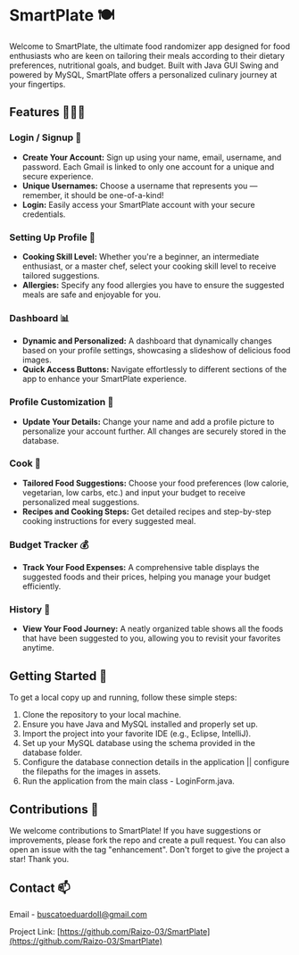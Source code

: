 # SmartPlate 🍽️
Welcome to SmartPlate, the ultimate food randomizer app designed for food enthusiasts who are keen on tailoring their meals according to their dietary preferences, nutritional goals, and budget. Built with Java GUI Swing and powered by MySQL, SmartPlate offers a personalized culinary journey at your fingertips.

## Features 🥑🍅🥦

### Login / Signup 🔑
- **Create Your Account:** Sign up using your name, email, username, and password. Each Gmail is linked to only one account for a unique and secure experience.
- **Unique Usernames:** Choose a username that represents you — remember, it should be one-of-a-kind!
- **Login:** Easily access your SmartPlate account with your secure credentials.

### Setting Up Profile 🌟
- **Cooking Skill Level:** Whether you're a beginner, an intermediate enthusiast, or a master chef, select your cooking skill level to receive tailored suggestions.
- **Allergies:** Specify any food allergies you have to ensure the suggested meals are safe and enjoyable for you.

### Dashboard 📊
- **Dynamic and Personalized:** A dashboard that dynamically changes based on your profile settings, showcasing a slideshow of delicious food images.
- **Quick Access Buttons:** Navigate effortlessly to different sections of the app to enhance your SmartPlate experience.

### Profile Customization 👤
- **Update Your Details:** Change your name and add a profile picture to personalize your account further. All changes are securely stored in the database.

### Cook 🍳
- **Tailored Food Suggestions:** Choose your food preferences (low calorie, vegetarian, low carbs, etc.) and input your budget to receive personalized meal suggestions.
- **Recipes and Cooking Steps:** Get detailed recipes and step-by-step cooking instructions for every suggested meal.

### Budget Tracker 💰
- **Track Your Food Expenses:** A comprehensive table displays the suggested foods and their prices, helping you manage your budget efficiently.

### History 📜
- **View Your Food Journey:** A neatly organized table shows all the foods that have been suggested to you, allowing you to revisit your favorites anytime.

## Getting Started 🚀
To get a local copy up and running, follow these simple steps:

1. Clone the repository to your local machine.
2. Ensure you have Java and MySQL installed and properly set up.
3. Import the project into your favorite IDE (e.g., Eclipse, IntelliJ).
4. Set up your MySQL database using the schema provided in the database folder.
5. Configure the database connection details in the application || configure the filepaths for the images in assets.
6. Run the application from the main class - LoginForm.java.

## Contributions 🤝
We welcome contributions to SmartPlate! If you have suggestions or improvements, please fork the repo and create a pull request. You can also open an issue with the tag "enhancement". Don't forget to give the project a star! Thank you.

## Contact 📫
Email - buscatoeduardoII@gmail.com

Project Link: [https://github.com/Raizo-03/SmartPlate](https://github.com/Raizo-03/SmartPlate)
